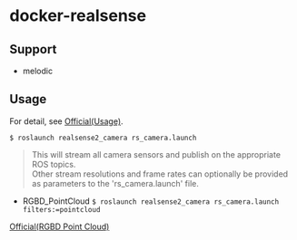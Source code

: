 # docker-realsense

## Support
- melodic

## Usage
For detail, see [Official(Usage)](https://github.com/IntelRealSense/realsense-ros#usage-instructions).

`
$ roslaunch realsense2_camera rs_camera.launch
`
> This will stream all camera sensors and publish on the appropriate ROS topics.  
> Other stream resolutions and frame rates can optionally be provided as parameters to the 'rs_camera.launch' file.

- RGBD_PointCloud
`
$ roslaunch realsense2_camera rs_camera.launch filters:=pointcloud
`

[Official(RGBD Point Cloud)](https://github.com/IntelRealSense/realsense-ros#rgbd-point-cloud)
